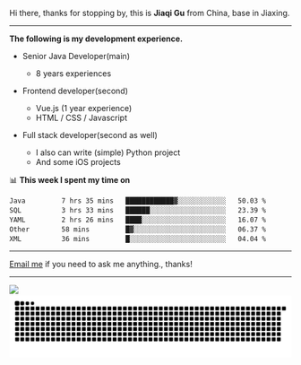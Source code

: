 Hi there, thanks for stopping by, this is **Jiaqi Gu** from China, base in Jiaxing.

---

**The following is my development experience.**

- Senior Java Developer(main)
  - 8 years experiences

- Frontend developer(second)
  - Vue.js (1 year experience)
  - HTML / CSS / Javascript
  
- Full stack developer(second as well)
  - I also can write (simple) Python project
  - And some iOS projects

📊 **This week I spent my time on**
<!--START_SECTION:waka-->

```txt
Java         7 hrs 35 mins   ████████████▓░░░░░░░░░░░░   50.03 %
SQL          3 hrs 33 mins   ██████░░░░░░░░░░░░░░░░░░░   23.39 %
YAML         2 hrs 26 mins   ████░░░░░░░░░░░░░░░░░░░░░   16.07 %
Other        58 mins         █▓░░░░░░░░░░░░░░░░░░░░░░░   06.37 %
XML          36 mins         █░░░░░░░░░░░░░░░░░░░░░░░░   04.04 %
```

<!--END_SECTION:waka-->

---

[Email me](mailto:htk2klwgr@mozmail.com?subject=Hiring_from_GitHub) if you need to ask me anything., thanks!

---

![]( https://visitor-badge.glitch.me/badge?page_id=githubgujiaqi)
![]( https://github.com/droid-Q/droid-Q/raw/output/github-contribution-grid-snake.svg#gh-dark-mode-only)
